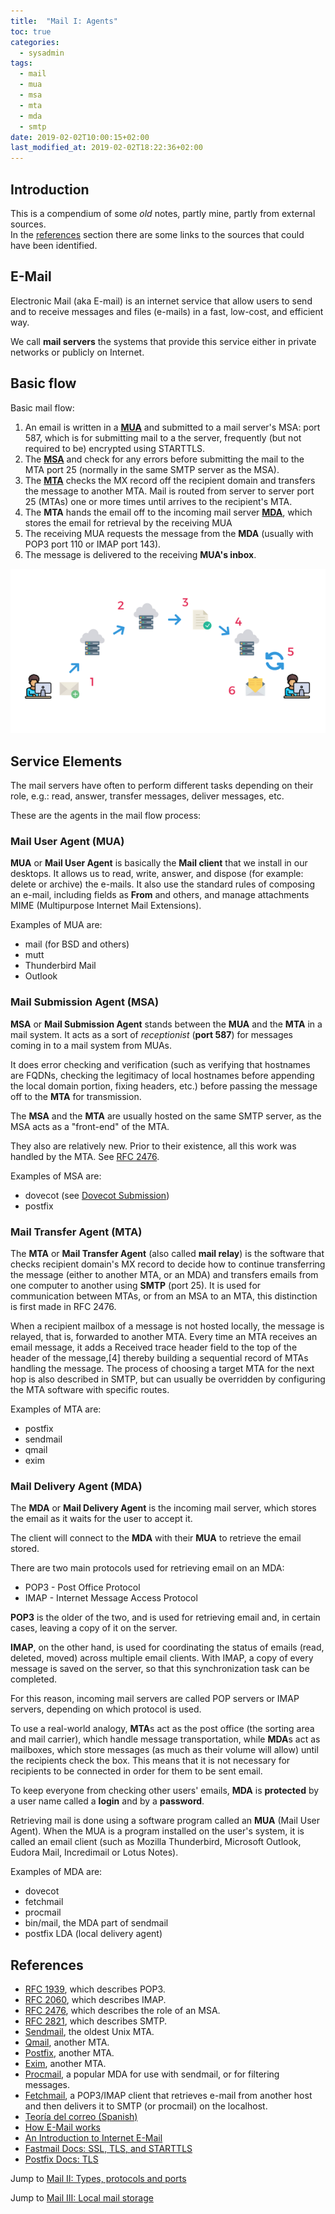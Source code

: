 ```yaml
---
title:  "Mail I: Agents"
toc: true
categories: 
  - sysadmin
tags:
  - mail
  - mua
  - msa
  - mta
  - mda
  - smtp
date: 2019-02-02T10:00:15+02:00
last_modified_at: 2019-02-02T18:22:36+02:00
---
```


## Introduction
This is a compendium of some _old_ notes, partly mine, partly from external sources.  
In the [references](#references) section there are some links to the sources that could have been identified.

## E-Mail

Electronic Mail (aka E-mail) is an internet service that allow users to send and to receive messages and files (e-mails) in a fast, low-cost, and efficient way.

We call **mail servers** the systems that provide this service either in private networks or publicly on Internet.

## Basic flow

Basic mail flow:
1. An email is written in a [**MUA**](#mua) and submitted to a mail server's MSA: port 587, which is for submitting mail to a the server, frequently (but not required to be) encrypted using STARTTLS.
2. The [**MSA**](#msa) and check for any errors before submitting the mail to the MTA port 25 (normally in the same SMTP server as the MSA).
3. The [**MTA**](#mta) checks the MX record off the recipient domain and transfers the message to another MTA. Mail is routed from server to server port 25 (MTAs) one or more times until arrives to the recipient's MTA.
4. The **MTA** hands the email off to the incoming mail server [**MDA**](#mda), which stores the email for retrieval by the receiving MUA
5. The receiving MUA requests the message from the **MDA** (usually with POP3 port 110 or IMAP port 143).
6. The message is delivered to the receiving **MUA's inbox**.

![Mail](/assets/images/smtp-transfer-steps.png)

## Service Elements

The mail servers have often to perform different tasks depending on their role, e.g.: read, answer, transfer messages, deliver messages, etc.

These are the agents in the mail flow process:

### <a name="mua"></a>Mail User Agent (MUA)

**MUA** or **Mail User Agent** is basically the **Mail client** that we install in our desktops. It allows us to read, write, answer, and dispose (for example: delete or archive) the e-mails. It also use the standard rules of composing an e-mail, including fields as **From** and others, and manage attachments MIME (Multipurpose Internet Mail Extensions).

Examples of MUA are:
* mail (for BSD and others)
* mutt
* Thunderbird Mail
* Outlook

### <a name="msa"></a>Mail Submission Agent (MSA)

**MSA** or **Mail Submission Agent** stands between the **MUA** and the **MTA** in a mail system. It acts as a sort of _receptionist_ (**port 587**) for messages coming in to a mail system from MUAs.

It does error checking and verification (such as verifying that hostnames are FQDNs, checking the legitimacy of local hostnames before appending the local domain portion, fixing headers, etc.) before passing the message off to the **MTA** for transmission.

The **MSA** and the **MTA** are usually hosted on the same SMTP server, as the MSA acts as a "front-end" of the MTA.

They also are relatively new. Prior to their existence, all this work was handled by the MTA. See [RFC 2476](https://tools.ietf.org/html/rfc6409).

Examples of MSA are:
* dovecot (see [Dovecot Submission](https://doc.dovecot.org/admin_manual/submission_server/))
* postfix

### <a name="mta"></a>Mail Transfer Agent (MTA)

The **MTA** or **Mail Transfer Agent** (also called **mail relay**) is the software that checks recipient domain's MX record to decide how to continue transferring the message (either to another MTA, or an MDA) and transfers emails from one computer to another using **SMTP** (port 25). It is used for communication between MTAs, or from an MSA to an MTA, this distinction is first made in RFC 2476.

When a recipient mailbox of a message is not hosted locally, the message is relayed, that is, forwarded to another MTA. Every time an MTA receives an email message, it adds a Received trace header field to the top of the header of the message,[4] thereby building a sequential record of MTAs handling the message. The process of choosing a target MTA for the next hop is also described in SMTP, but can usually be overridden by configuring the MTA software with specific routes.

Examples of MTA are:
* postfix
* sendmail
* qmail
* exim

### <a name="mda"></a>Mail Delivery Agent (MDA)

The **MDA** or **Mail Delivery Agent** is the incoming mail server, which stores the email as it waits for the user to accept it.

The client will connect to the **MDA** with their **MUA** to retrieve the email stored.

There are two main protocols used for retrieving email on an MDA:
* POP3 - Post Office Protocol
* IMAP - Internet Message Access Protocol

**POP3** is the older of the two, and is used for retrieving email and, in certain cases, leaving a copy of it on the server.

**IMAP**, on the other hand, is used for coordinating the status of emails (read, deleted, moved) across multiple email clients. With IMAP, a copy of every message is saved on the server, so that this synchronization task can be completed.

For this reason, incoming mail servers are called POP servers or IMAP servers, depending on which protocol is used.

To use a real-world analogy, **MTA**s act as the post office (the sorting area and mail carrier), which handle message transportation, while **MDA**s act as mailboxes, which store messages (as much as their volume will allow) until the recipients check the box. This means that it is not necessary for recipients to be connected in order for them to be sent email.

To keep everyone from checking other users' emails, **MDA** is **protected** by a user name called a **login** and by a **password**.

Retrieving mail is done using a software program called an **MUA** (Mail User Agent). When the MUA is a program installed on the user's system, it is called an email client (such as Mozilla Thunderbird, Microsoft Outlook, Eudora Mail, Incredimail or Lotus Notes).

Examples of MDA are:
* dovecot
* fetchmail
* procmail
* bin/mail, the MDA part of sendmail
* postfix LDA (local delivery agent)

## <a name="references"></a>References

* [RFC 1939](http://www.faqs.org/rfcs/rfc1939.html), which describes POP3.
* [RFC 2060](http://www.faqs.org/rfcs/rfc2060.html), which describes IMAP.
* [RFC 2476](http://www.faqs.org/rfcs/rfc2476.html), which describes the role of an MSA.
* [RFC 2821](http://www.faqs.org/rfcs/rfc2821.html), which describes SMTP.
* [Sendmail](http://www.sendmail.org/), the oldest Unix MTA.
* [Qmail](http://www.qmail.org/), another MTA.
* [Postfix](http://www.postfix.org/), another MTA.
* [Exim](http://www.exim.org/), another MTA.
* [Procmail](http://www.procmail.org/), a popular MDA for use with sendmail, or for filtering messages.
* [Fetchmail](http://catb.org/~esr/fetchmail/), a POP3/IMAP client that retrieves e-mail from another host and then delivers it to SMTP (or procmail) on the localhost.
* [Teoría del correo (Spanish)](https://cursosasir.files.wordpress.com/2014/06/teoria_correo.pdf)
* [How E-Mail works](https://howto.lintel.in/how-does-email-work/)
* [An Introduction to Internet E-Mail](http://wooledge.org/~greg/mail.html)
* [Fastmail Docs: SSL, TLS, and STARTTLS](https://www.fastmail.com/help/technical/ssltlsstarttls.html)
* [Postfix Docs: TLS](http://www.postfix.org/TLS_README.html)


Jump to [Mail II: Types, protocols and ports](/sysadmin/mail-ii-types-protocols-and-ports)

Jump to [Mail III: Local mail storage](/sysadmin/mail-iii-local-mail-storage)